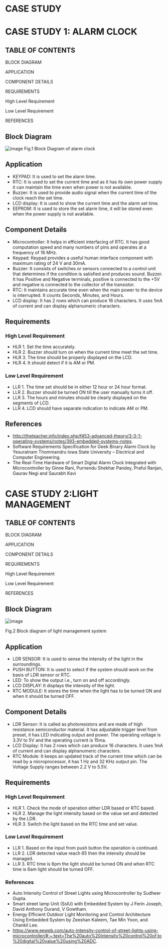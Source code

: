 # CASE STUDY

# CASE STUDY 1: ALARM CLOCK
## TABLE OF CONTENTS

 BLOCK DIAGRAM	
 
 APPLICATION	
 
 COMPONENT DETAILS	
 
 REQUIREMENTS	
 
 High Level Requirement	
 
 Low Level Requirement	
 
 REFERENCES	


## Block Diagram

![image](https://user-images.githubusercontent.com/47130806/154840454-7137ef8b-edcf-4ae8-9fe2-142e6ee895d3.png)
                               Fig.1 Block Diagram of alarm clock
 
 ## Application 
 
* KEYPAD: It is used to set the alarm time.
* RTC: It is used to set the current time and as it has its own power supply it can maintain the time even when power is not available.
* Buzzer: It is used to provide audio signal when the current time of the clock reach the set time.
* LCD display: It is used to show the current time and the alarm set time.
* EEPROM: It is used to store the set alarm time, it will be stored even when the power supply is not available.  


## Component Details		
*	Microcontroller: It helps in efficient interfacing of RTC. It has good computation speed and many numbers of pins and operates at a frequency of 16 MHz.
*	Keypad: Keypad provides a useful human interface component with maximum rating of 24 V and 30mA.
* Buzzer: It consists of switches or sensors connected to a control unit that determines if the condition is satisfied and produces sound. Buzzer. It has Positive and Negative terminals, positive is connected to the +5V and negative is connected to the collector of the transistor.
*	RTC: It maintains accurate time even when the main power to the device is interrupted. It counts Seconds, Minutes, and Hours.
*	LCD display: It has 2 rows which can produce 16 characters. It uses 1mA of current and can display alphanumeric characters.

## Requirements
### High Level Requirement
* HLR 1. Set the time accurately.
* HLR 2. Buzzer should turn on when the current time meet the set time.
* HLR 3. The time should be properly displayed on the LCD.
* HLR 4. It should detect if it is AM or PM.
### Low Level Requirement
* LLR 1. The time set should be in either 12 hour or 24 hour format.
* LLR 2. Buzzer should be turned ON till the user manually turns it off.
* LLR 3. The hours and minutes should be clearly displayed on the segments of LCD.
* LLR 4. LCD should have separate indication to indicate AM or PM.
## References
*	http://theteacher.info/index.php/f453-advanced-theory/3-3-1-operating-systems/notes/393-embedded-systems-notes.
*	Software Requirements Specification for Geek Binary Alarm Clock by Yesuratnam Thommandru Iowa State University – Electrical and Computer Engineering.
*	The Real-Time Hardware of Smart Digital Alarm Clock Integrated with Microcontroller by Ginne Rani, Purnendu Shekhar Pandey, Praful Ranjan, Gaurav Negi and Saurabh Kavi




# CASE STUDY 2:LIGHT MANAGEMENT
## TABLE OF CONTENTS

 BLOCK DIAGRAM	
 
 APPLICATION	
 
 COMPONENT DETAILS	
 
 REQUIREMENTS	
 
 High Level Requirement	
 
 Low Level Requirement	
 
 REFERENCES	
 
 
 ## Block Diagram

![image](https://user-images.githubusercontent.com/47130806/154840873-c9e34233-a528-456a-9f9a-90d798aa56ec.png)

 
Fig.2 Block diagram of light management system


## Application
*	LDR SENSOR: It is used to sense the intensity of the light in the surroundings.
*	PUSH BUTTON: It is used to select if the system should work on the basis of LDR sensor or RTC.
*	LED: To show the output i.e., turn on and off accordingly.
*	LCD DISPLAY: It displays the intensity of the light.
*	RTC MODULE: It stores the time when the light has to be turned ON and when it should be turned OFF.

## Component Details
*	LDR Sensor: It is called as photoresistors and are made of high resistance semiconductor material. It has adjustable trigger level from preset, it has LED indicating output and power. The operating voltage is 3.3V to 5V and the operating current is 15ma.
*	LCD Display: It has 2 rows which can produce 16 characters. It uses 1mA of current and can display alphanumeric characters.
*	RTC Module: It keeps an updated track of the current time which can be read by a microprocessor, it has 1 Hz and 32 KHz output pin. The Voltage Supply ranges between 2.2 V to 5.5V.

## Requirements
### High Level Requirement
* HLR 1. Check the mode of operation either LDR based or RTC based.
* HLR 2.  Manage the light intensity based on the value set and detected by the LDR.
* HLR 3. Switch the light based on the RTC time and set value.

### Low Level Requirement
* LLR 1. Based on the input from push button the operation is continued.
* LLR 2. LDR detected value reach 65 then the intensity should be managed.
* LLR 3. RTC time is 6pm the light should be turned ON and when RTC time is 6am light should be turned OFF.

### References
*	Auto Intensity Control of Street Lights using Microcontroller by Sudheer Gupta.
*	Smart street lamp Unit (SslU) with Embedded System by J Ferin Joseph, David Anthony Durand, V Gowtham.
*	Energy Efficient Outdoor Light Monitoring and Control Architecture Using Embedded System by Zeeshan Kaleem, Tae Min Yoon, and Chankil Lee.
*	https://www.eeweb.com/auto-intensity-control-of-street-lights-using-microcontroller/#:~:text=The%20auto%20intensity%20control%20of,to%20digital%20value%20using%20ADC.



